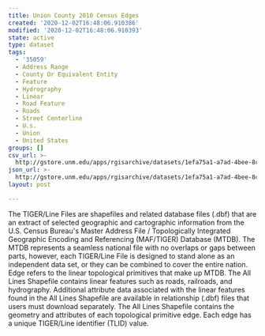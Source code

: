 ```yaml
---
title: Union County 2010 Census Edges
created: '2020-12-02T16:48:06.910386'
modified: '2020-12-02T16:48:06.910393'
state: active
type: dataset
tags:
  - '35059'
  - Address Range
  - County Or Equivalent Entity
  - Feature
  - Hydrography
  - Linear
  - Road Feature
  - Roads
  - Street Centerline
  - U.s.
  - Union
  - United States
groups: []
csv_url: >-
  http://gstore.unm.edu/apps/rgisarchive/datasets/1efa75a1-a7ad-4bee-8c43-e60881dea32a/tl_2010_35059_edges.derived.csv
json_url: >-
  http://gstore.unm.edu/apps/rgisarchive/datasets/1efa75a1-a7ad-4bee-8c43-e60881dea32a/tl_2010_35059_edges.derived.json
layout: post

---
```

The TIGER/Line Files are shapefiles and related database files (.dbf) that are an extract of selected geographic and cartographic information from the U.S. Census Bureau's Master Address File / Topologically Integrated Geographic Encoding and Referencing (MAF/TIGER) Database (MTDB).  The MTDB represents a seamless national file with no overlaps or gaps between parts, however, each TIGER/Line File is designed to stand alone as an independent data set, or they can be combined to cover the entire nation.  Edge refers to the linear topological primitives that make up MTDB.  The All Lines Shapefile contains linear features such as roads, railroads, and hydrography.  Additional attribute data associated with the linear features found in the All Lines Shapefile are available in relationship (.dbf) files that users must download separately.  The All Lines Shapefile contains the geometry and attributes of each topological primitive edge.  Each edge has a unique TIGER/Line identifier (TLID) value.  


